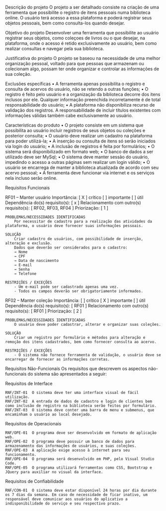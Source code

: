 Descrição do projeto
    O projeto a ser detalhado consiste na criação de uma ferramenta que possibilite o registro de itens pessoais numa biblioteca online. O usuário terá acesso a essa plataforma e poderá registrar seus objetos pessoais, bem como consulta-los quando desejar.

Objetivo do projeto
    Desenvolver uma ferramenta que possibilite ao usuário registrar seus objetos, como coleçoes de livros ou o que desejar, na plataforma, onde o acesso é retido exclusivamente ao usuário, bem como realizar consultas e navegar pela sua biblioteca.

Justificativa do projeto
    O projeto se baseou na necessidade de uma melhor organização pessoal, voltado para que pessoas que armazenam ou colecionam algo, possam ter onde organizar e controlar as informações de sua coleção.

Exclusões específicas
    •	A ferramenta apenas possibilita o registro e consulta de acervos do usuário, não se retendo a outras funções;
    •	O registro é feito pelo usuário e a organização da biblioteca decorre dos itens inclusos por ele. Qualquer informação preenchida incorretamente é de total responsabilidade do usuário;
    •	A plataforma não disponibiliza recurso de validação dos registros. A responsabilidade de incluir títulos existentes com informações válidas também cabe exclusivamente ao usuário.

Características do produto
    •	O projeto consiste em um sistema que possibilita ao usuário incluir registros de seus objetos ou coleções e posterior consulta;
    •	O usuário deve realizar um cadastro na plataforma para poder utilizá-la;
    •	A inserção ou consulta de itens só serão iniciados via login do usuário;
    •	A inclusão de registros é feita por formulários;
    •	O sistema será disponibilizado em formato web;
    •	O banco de dados a ser utilizado deve ser MySql;
    •	O sistema deve manter sessão do usuário, impedindo o acesso a outras páginas sem realizar um login válido;
    •	O usuário se encarrega de manter a biblioteca atualizada de acordo com seu acervo pessoal;
    •	A ferramenta deve funcionar via internet e os serviços nela incluso serão online.

Requisitos Funcionais

RF01 – Manter usuário
    Importância: [ X ] crítico [   ] importante [   ] útil
    Dependência do(s) requisito(s): [ x ]
    Relacionamento com outro(s) requisito(s): [ RF02, RF03, RF04 ]
    Priorização: [ 1 ] 

    PROBLEMAS/NECESSIDADES IDENTIFICADAS
        Por necessitar de cadastro para a realização das atividades da plataforma, o usuário deve fornecer suas informações pessoais.

    SOLUÇÃO
        Criar cadastro de usuários, com possibilidade de inserção, alteração e exclusão.
        Dados que deverão ser considerados para o cadastro:
        → Nome 
        → CPF
        → Data de nascimento
        → E-mail
        → Senha
        → Telefone

    RESTRIÇÕES / EXCEÇÕES
        - Um e-mail pode ser cadastrado apenas uma vez.
        - Todos os campos deverão ser obrigatoriamente informados.

RF02 – Manter coleção
    Importância: [   ] crítico [ X ] importante [   ] útil
    Dependência do(s) requisito(s): [ RF01 ]
    Relacionamento com outro(s) requisito(s): [ RF01 ]
    Priorização: [ 2 ] 

    PROBLEMAS/NECESSIDADES IDENTIFICADAS
        O usuário deve poder cadastrar, alterar e organizar suas coleções.

    SOLUÇÃO
        Criar um registro por formulário e métodos para alteração e remoção dos itens cadastrados, bem como fornecer consulta ao acervo.

    RESTRIÇÕES / EXCEÇÕES
        - O sistema não fornece ferramenta de validação, o usuário deve se encarregar de fornecer as informações corretas.

Requisitos Não-Funcionais
    Os requisitos que descrevem os aspectos não-funcionais do sistema são apresentados a seguir:

Requisitos de Interface

    RNF/INT-01	O sistema deve ter uma interface visual de fácil utilização. 
    RNF/INT-02	A entrada de dados de cadastro e login de clientes bem como inclusão de registro na biblioteca serão feitos por formulário.
    RNF/INT-03	O sistema deve conter uma barra de menu e submenus, que encaminham o usuário ao local desejado.

Requisitos de Operacionais

    RNF/OPE-01	O programa deve ser desenvolvido em formato de aplicação web.
    RNF/OPE-02	O programa deve possuir um banco de dados para armazenamento das informações de usuários, e suas coleções. 
    RNF/OPE-03	A aplicação exige acesso à internet para seu funcionamento.
    RNF/OPE-04	O programa será desenvolvido em PHP, pelo Visual Studio Code.
    RNF/OPE-05	O programa utilizará ferramentas como CSS, Bootstrap e JQuery para auxiliar no visual da interface.

Requisitos de Confiabilidade

    RNF/CON-01	O sistema deve estar disponível 24 horas por dia durante os 7 dias da semana. Em caso de necessidade de ficar inativo, um responsável deve comunicar aos usuários do aplicativo a indisponibilidade do serviço e seu respectivo prazo.





